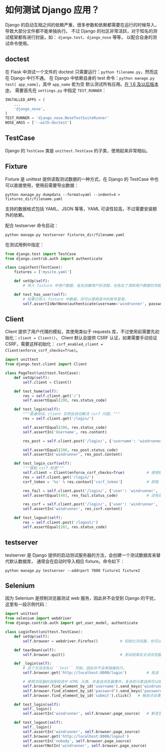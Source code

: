 # 如何测试 Django 应用？

Django 的启动互相之间的依赖严重，很多参数和依赖都需要在运行的时候导入，导致大部分文件都不能单独执行。
不过 Django 的社区非常活跃，对于知名的测试框架都有进行封装，如： `django.test`、`django_nose` 等等，
以配合自身的测试命令使用。


## doctest

在 Flask 中测试一个文件的 doctest 只需要运行：``python filename.py``，然而这在 Django 中行不通。
在 Django 中依赖自身的 test 命令：``python manage.py test[ app_name]``，其中 ``app_name`` 若为空
默认测试所有应用。[在 1.6 及以后版本中](https://docs.djangoproject.com/en/1.6/releases/1.6/#new-test-runner)，
需要首先在 ``settings.py`` 中指定 ``TEST_RUNNER``：

```python
INSTALLED_APPS = (
    ...
    'django_nose',
)
TEST_RUNNER = 'django_nose.NoseTestSuiteRunner'
NOSE_ARGS = ['--with-doctest']
```


## TestCase

Django 的 `TestCase` 类是 `unittest.TestCase` 的子类，使用起来非常相似。


## Fixture

Fixture 是 unittest 提供读取测试数据的一种方式，在 Django 的 TestCase 中也可以直接使用，使用前需要导出数据：

`python manage.py dumpdata --format=yaml --indent=4 > fixtures_dir/filename.yaml`

支持的数据格式包括 YAML、JSON 等等，YAML 可读性较高，不过需要安装额外的依赖。

配合 testserver 命令启动：

```
python manage.py testserver fixtures_dir/filename.yaml
```

在测试用例中指定：

```python
from django.test import TestCase
from django.contrib.auth import authenticate

class LoginTest(TestCase):
    fixtures = ['mysite.yaml']

    def setUp(self):
        # 导入 fixture 中用户数据，省去创建用户的流程，也免去了清除用户数据的流程。

    def test_has_user(self):
        # 如果已导入 fixture 中数据，则可以使用其中的账号登录。
        self.assertIsNotNone(authenticate(username='windrunner', password='password'))
```


## Client

Client 提供了用户代理的模拟，其使用类似于 requests 库，不过使用前需要先初始化：``client = Client()``，
Client 默认会提供 CSRF 认证，如果需要手动验证 CSRF，需要这样初始化：
``csrf_enabled_client = Client(enforce_csrf_checks=True)``。

```python
import unittest
from django.test.client import Client

class PageTest(unittest.TestCase):
    def setUp(self):
        self.client = Client()

    def test_home(self):
        res = self.client.get('/')
        self.assertEqual(200, res.status_code)

    def test_login(self):
        """普通测试。client 实例会自动解决 csrf 问题。"""
        res = self.client.get('/login/')

        self.assertEqual(200, res.status_code)
        self.assertIn('Username', res.content)

        res_post = self.client.post('/login/', {'username': 'windrunner', 'password': 'password', })

        self.assertEqual(200, res_post.status_code)
        self.assertIn('windrunner', res_post.content)

    def test_login_csrf(self):
        """强制 csrf 检查"""
        self.client = Client(enforce_csrf_checks=True)          # 使用检查 CSRF 的 Client 示例代替默认实例
        res = self.client.get('/login/')
        csrf_token = '%s' % res.context['csrf_token'] 			# 获取 csrf_token

        res_fail = self.client.post('/login/', {'user': 'windrunner', 'pass': 'password', })
        self.assertEqual(403, res_fail.status_code) 			# 没有处理 CSRF token 会返回 403 错误代码

        res_csrf = self.client.post('/login/', {'user': 'windrunner', 'pass': 'password', 'csrfmiddlewaretoken': csrf_token, })
        self.assertIn('windrunner', res_csrf.content)

    def test_logout(self):
        res = self.client.post('/logout/')
        self.assertEqual(302, res.status_code)
```


## testserver

testserver 是 Django 提供的启动测试服务器的方法，会创建一个测试数据库来替代默认数据库，
通常会在启动时导入相应 fixture。命令如下：

```
python manage.py testserver --addrport 7000 fixture1 fixture2
```


## Selenium

因为 Selenium 是控制浏览器测试 web 服务，因此并不会受到 Django 的干扰，这里有一段示例代码：

```python
import unittest
from selenium import webdriver
from django.contrib.auth import get_user_model, authenticate

class LoginTest(unittest.TestCase):
    def setUp(self):
        self.browser = webdriver.Firefox()          # 初始化浏览器，也可以选择 Chrome 或者 PhanatomJS

    def tearDown(self):
        self.browser.quit()                         # 测试结束后关闭浏览器

    def _login(self):
        # 这个方法没有以 ``test`` 开始，因此并不会单独被执行。
        self.browser.get('http://localhost:8000/login')         # 发送 GET 请求并打开页面

        # 使用浏览器的选择权选中 HTML 元素，并发送浏览器事件，复杂的元素选择可以借助 XPath
        self.browser.find_element_by_id('username').send_keys('windrunner')
        self.browser.find_element_by_id('password').send_keys('password')
        self.browser.find_element_by_id('submit').click()   # 触发点击事件

    def test_login(self):
        self._login()
        self.assertIn('windrunner', self.browser.page_source)   # 断言登录后的页面内容

    def test_logout(self):
        self._login()
        self.assertIn('windrunner', self.browser.page_source)
        self.browser.get('http://localhost:8000/logout')
        self.assertIn('nobody', self.browser.page_source)
        self.assertNotIn('windrunner', self.browser.page_source)
```

